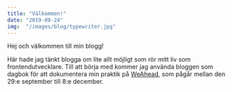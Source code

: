 ```yaml
---
title: "Välkommen!"
date: "2019-09-24"
img:  "/images/blog/typewriter.jpg"
---
```


Hej och välkommen till min blogg!

Här hade jag tänkt blogga om lite allt möjligt som rör mitt liv som frontendutvecklare.
Till att börja med kommer jag använda bloggen som dagbok för att dokumentera min praktik 
på [WeAhead](https://www.weahead.se), som pågår mellan den 29:e september till 8:e december.